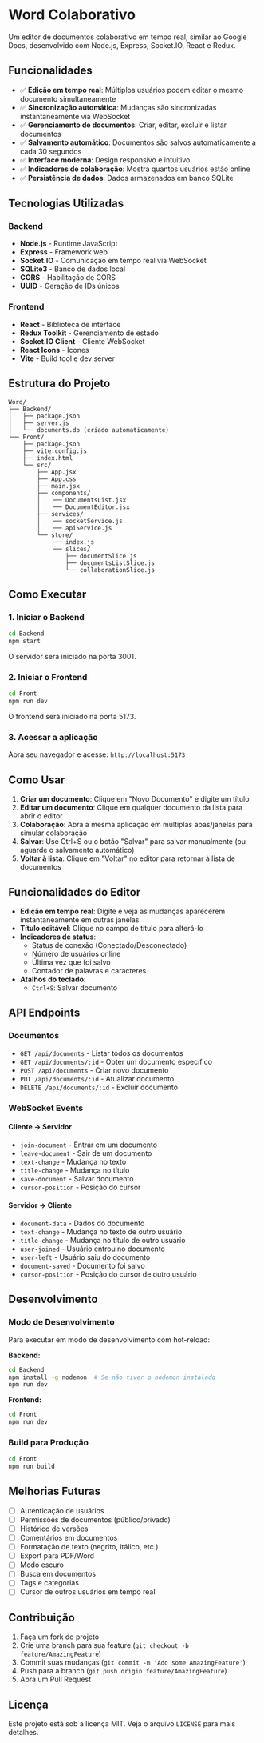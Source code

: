 # Word Colaborativo

Um editor de documentos colaborativo em tempo real, similar ao Google Docs, desenvolvido com Node.js, Express, Socket.IO, React e Redux.

## Funcionalidades

- ✅ **Edição em tempo real**: Múltiplos usuários podem editar o mesmo documento simultaneamente
- ✅ **Sincronização automática**: Mudanças são sincronizadas instantaneamente via WebSocket
- ✅ **Gerenciamento de documentos**: Criar, editar, excluir e listar documentos
- ✅ **Salvamento automático**: Documentos são salvos automaticamente a cada 30 segundos
- ✅ **Interface moderna**: Design responsivo e intuitivo
- ✅ **Indicadores de colaboração**: Mostra quantos usuários estão online
- ✅ **Persistência de dados**: Dados armazenados em banco SQLite

## Tecnologias Utilizadas

### Backend
- **Node.js** - Runtime JavaScript
- **Express** - Framework web
- **Socket.IO** - Comunicação em tempo real via WebSocket
- **SQLite3** - Banco de dados local
- **CORS** - Habilitação de CORS
- **UUID** - Geração de IDs únicos

### Frontend
- **React** - Biblioteca de interface
- **Redux Toolkit** - Gerenciamento de estado
- **Socket.IO Client** - Cliente WebSocket
- **React Icons** - Ícones
- **Vite** - Build tool e dev server

## Estrutura do Projeto

```
Word/
├── Backend/
│   ├── package.json
│   ├── server.js
│   └── documents.db (criado automaticamente)
└── Front/
    ├── package.json
    ├── vite.config.js
    ├── index.html
    └── src/
        ├── App.jsx
        ├── App.css
        ├── main.jsx
        ├── components/
        │   ├── DocumentsList.jsx
        │   └── DocumentEditor.jsx
        ├── services/
        │   ├── socketService.js
        │   └── apiService.js
        └── store/
            ├── index.js
            └── slices/
                ├── documentSlice.js
                ├── documentsListSlice.js
                └── collaborationSlice.js
```

## Como Executar

### 1. Iniciar o Backend

```bash
cd Backend
npm start
```

O servidor será iniciado na porta 3001.

### 2. Iniciar o Frontend

```bash
cd Front
npm run dev
```

O frontend será iniciado na porta 5173.

### 3. Acessar a aplicação

Abra seu navegador e acesse: `http://localhost:5173`

## Como Usar

1. **Criar um documento**: Clique em "Novo Documento" e digite um título
2. **Editar um documento**: Clique em qualquer documento da lista para abrir o editor
3. **Colaboração**: Abra a mesma aplicação em múltiplas abas/janelas para simular colaboração
4. **Salvar**: Use Ctrl+S ou o botão "Salvar" para salvar manualmente (ou aguarde o salvamento automático)
5. **Voltar à lista**: Clique em "Voltar" no editor para retornar à lista de documentos

## Funcionalidades do Editor

- **Edição em tempo real**: Digite e veja as mudanças aparecerem instantaneamente em outras janelas
- **Título editável**: Clique no campo de título para alterá-lo
- **Indicadores de status**: 
  - Status de conexão (Conectado/Desconectado)
  - Número de usuários online
  - Última vez que foi salvo
  - Contador de palavras e caracteres
- **Atalhos do teclado**:
  - `Ctrl+S`: Salvar documento

## API Endpoints

### Documentos
- `GET /api/documents` - Listar todos os documentos
- `GET /api/documents/:id` - Obter um documento específico
- `POST /api/documents` - Criar novo documento
- `PUT /api/documents/:id` - Atualizar documento
- `DELETE /api/documents/:id` - Excluir documento

### WebSocket Events

#### Cliente → Servidor
- `join-document` - Entrar em um documento
- `leave-document` - Sair de um documento
- `text-change` - Mudança no texto
- `title-change` - Mudança no título
- `save-document` - Salvar documento
- `cursor-position` - Posição do cursor

#### Servidor → Cliente
- `document-data` - Dados do documento
- `text-change` - Mudança no texto de outro usuário
- `title-change` - Mudança no título de outro usuário
- `user-joined` - Usuário entrou no documento
- `user-left` - Usuário saiu do documento
- `document-saved` - Documento foi salvo
- `cursor-position` - Posição do cursor de outro usuário

## Desenvolvimento

### Modo de Desenvolvimento

Para executar em modo de desenvolvimento com hot-reload:

**Backend:**
```bash
cd Backend
npm install -g nodemon  # Se não tiver o nodemon instalado
npm run dev
```

**Frontend:**
```bash
cd Front
npm run dev
```

### Build para Produção

```bash
cd Front
npm run build
```

## Melhorias Futuras

- [ ] Autenticação de usuários
- [ ] Permissões de documentos (público/privado)
- [ ] Histórico de versões
- [ ] Comentários em documentos
- [ ] Formatação de texto (negrito, itálico, etc.)
- [ ] Export para PDF/Word
- [ ] Modo escuro
- [ ] Busca em documentos
- [ ] Tags e categorias
- [ ] Cursor de outros usuários em tempo real

## Contribuição

1. Faça um fork do projeto
2. Crie uma branch para sua feature (`git checkout -b feature/AmazingFeature`)
3. Commit suas mudanças (`git commit -m 'Add some AmazingFeature'`)
4. Push para a branch (`git push origin feature/AmazingFeature`)
5. Abra um Pull Request

## Licença

Este projeto está sob a licença MIT. Veja o arquivo `LICENSE` para mais detalhes.

